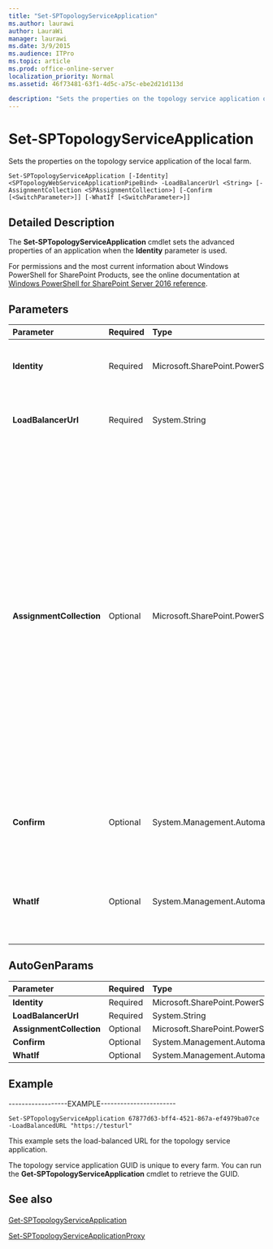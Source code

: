 ```yaml
---
title: "Set-SPTopologyServiceApplication"
ms.author: laurawi
author: LauraWi
manager: laurawi
ms.date: 3/9/2015
ms.audience: ITPro
ms.topic: article
ms.prod: office-online-server
localization_priority: Normal
ms.assetid: 46f73481-63f1-4d5c-a75c-ebe2d21d113d

description: "Sets the properties on the topology service application of the local farm."
---
```


# Set-SPTopologyServiceApplication

Sets the properties on the topology service application of the local farm.
  
```
Set-SPTopologyServiceApplication [-Identity] <SPTopologyWebServiceApplicationPipeBind> -LoadBalancerUrl <String> [-AssignmentCollection <SPAssignmentCollection>] [-Confirm [<SwitchParameter>]] [-WhatIf [<SwitchParameter>]]
```

## Detailed Description

The **Set-SPTopologyServiceApplication** cmdlet sets the advanced properties of an application when the **Identity** parameter is used. 
  
For permissions and the most current information about Windows PowerShell for SharePoint Products, see the online documentation at [Windows PowerShell for SharePoint Server 2016 reference](https://go.microsoft.com/fwlink/p/?LinkId=671715).
  
## Parameters

|**Parameter**|**Required**|**Type**|**Description**|
|:-----|:-----|:-----|:-----|
|**Identity** <br/> |Required  <br/> |Microsoft.SharePoint.PowerShell.SPTopologyWebServiceApplicationPipeBind  <br/> |Specifies the GUID of the application to be set.  <br/> The type must be a valid GUID, in the form 1234-456-854gh.  <br/> |
|**LoadBalancerUrl** <br/> |Required  <br/> |System.String  <br/> |Specifies an external physical load balancer.  <br/> The type must be a valid URL, in the form http://search.  <br/> |
|**AssignmentCollection** <br/> |Optional  <br/> |Microsoft.SharePoint.PowerShell.SPAssignmentCollection  <br/> |Manages objects for the purpose of proper disposal. Use of objects, such as **SPWeb** or **SPSite**, can use large amounts of memory and use of these objects in Windows PowerShell scripts requires proper memory management. Using the **SPAssignment** object, you can assign objects to a variable and dispose of the objects after they are needed to free up memory. When **SPWeb**, **SPSite**, or **SPSiteAdministration** objects are used, the objects are automatically disposed of if an assignment collection or the **Global** parameter is not used.  <br/> > [!NOTE]> When the **Global** parameter is used, all objects are contained in the global store. If objects are not immediately used, or disposed of by using the **Stop-SPAssignment** command, an out-of-memory scenario can occur.           |
|**Confirm** <br/> |Optional  <br/> |System.Management.Automation.SwitchParameter  <br/> |Prompts you for confirmation before executing the command. For more information, type the following command: **get-help about_commonparameters** <br/> |
|**WhatIf** <br/> |Optional  <br/> |System.Management.Automation.SwitchParameter  <br/> |Displays a message that describes the effect of the command instead of executing the command. For more information, type the following command: **get-help about_commonparameters** <br/> |
   
## AutoGenParams

|**Parameter**|**Required**|**Type**|**Description**|
|:-----|:-----|:-----|:-----|
|**Identity** <br/> |Required  <br/> |Microsoft.SharePoint.PowerShell.SPTopologyWebServiceApplicationPipeBind  <br/> ||
|**LoadBalancerUrl** <br/> |Required  <br/> |System.String  <br/> ||
|**AssignmentCollection** <br/> |Optional  <br/> |Microsoft.SharePoint.PowerShell.SPAssignmentCollection  <br/> ||
|**Confirm** <br/> |Optional  <br/> |System.Management.Automation.SwitchParameter  <br/> ||
|**WhatIf** <br/> |Optional  <br/> |System.Management.Automation.SwitchParameter  <br/> ||
   
## Example

------------------EXAMPLE-----------------------
  
```
Set-SPTopologyServiceApplication 67877d63-bff4-4521-867a-ef4979ba07ce -LoadBalancedURL "https://testurl"
```

This example sets the load-balanced URL for the topology service application.
  
The topology service application GUID is unique to every farm. You can run the **Get-SPTopologyServiceApplication** cmdlet to retrieve the GUID. 
  
## See also

#### 

[Get-SPTopologyServiceApplication](get-sptopologyserviceapplication.md)
  
[Set-SPTopologyServiceApplicationProxy](set-sptopologyserviceapplicationproxy.md)

